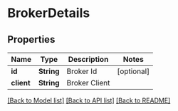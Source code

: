 # BrokerDetails

## Properties
Name | Type | Description | Notes
------------ | ------------- | ------------- | -------------
**id** | **String** | Broker Id | [optional] 
**client** | **String** | Broker Client | 

[[Back to Model list]](../README.md#documentation-for-models) [[Back to API list]](../README.md#documentation-for-api-endpoints) [[Back to README]](../README.md)


